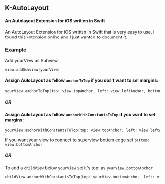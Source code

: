 ## K-AutoLayout
#### An Autolayout Extension for iOS written in Swift

An AutoLayout Extension for iOS written in Swift that is very easy to use, I found this extension online and I just wanted to document it.


### Example
Add yourView as Subview
```swift
view.addSubview(yourView)
```

#### Assign AutoLayout as follow `anchorToTop` if you don't want to set margins:

```swift
yourView.anchorToTop(top: view.topAnchor, left: view.leftAnchor, bottom: nil, right: view.rightAnchor)
```

##### OR

#### Assign AutoLayout as follow `anchorWithConstantsToTop` if you want to set margins:

```swift
yourView.anchorWithConstantsToTop(top: view.topAnchor, left: view.leftAnchor, bottom: nil, right: view.rightAnchor, topConstant: 0, leftConstant: 0, bottomConstant: 0, rightConstant: 0)
```

If you want your view to connect to superview bottom edge set `bottom: view.bottomAnchor`

##### OR

To add a `childView` below `yourView` set it's top: as `yourView.bottomAnchor` 

```swift
childView.anchorWithConstantsToTop(top: yourView.bottomAnchor, left: view.leftAnchor, bottom: nil, right: view.rightAnchor, topConstant: 0, leftConstant: 0, bottomConstant: 0, rightConstant: 0)
```
